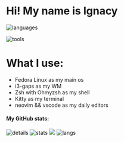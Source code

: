 # Hi! My name is Ignacy

![languages](https://skillicons.dev/icons?i=py,javascript,typescript,html,css,scss)

![tools](https://skillicons.dev/icons?i=git,linux,docker,vite,vim,neovim,vscode)

# What I use:
- Fedora Linux as my main os
- i3-gaps as my WM
- Zsh with Ohmyzsh as my shell
- Kitty as my terminal 
- neovim && vscode as my daily editors 

<h4>My GitHub stats:</h4>

![details](https://github-profile-summary-cards.vercel.app/api/cards/profile-details?username=ignxcy&theme=gruvbox) 
![stats](https://github-profile-summary-cards.vercel.app/api/cards/stats?username=ignxcy&theme=gruvbox)
![](https://github-readme-streak-stats.herokuapp.com/?user=ignxcy&hide_border=true&card_width=338&theme=gruvbox)
![langs](https://github-readme-stats.vercel.app/api/top-langs/?username=ignxcy&hide=&layout=compact&theme=gruvbox&hide_border=true")